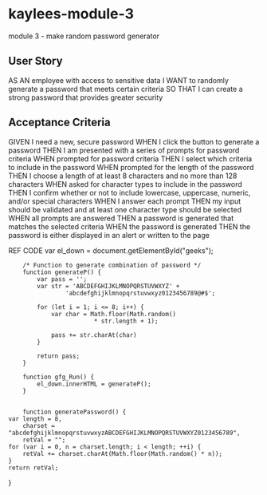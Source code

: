 # kaylees-module-3
module 3 - make random password generator 

## User Story
AS AN employee with access to sensitive data
I WANT to randomly generate a password that meets certain criteria
SO THAT I can create a strong password that provides greater security

## Acceptance Criteria
GIVEN I need a new, secure password
WHEN I click the button to generate a password
THEN I am presented with a series of prompts for password criteria
WHEN prompted for password criteria
THEN I select which criteria to include in the password
WHEN prompted for the length of the password
THEN I choose a length of at least 8 characters and no more than 128 characters
WHEN asked for character types to include in the password
THEN I confirm whether or not to include lowercase, uppercase, numeric, and/or special characters
WHEN I answer each prompt
THEN my input should be validated and at least one character type should be selected
WHEN all prompts are answered
THEN a password is generated that matches the selected criteria
WHEN the password is generated
THEN the password is either displayed in an alert or written to the page

REF CODE 
 var el_down = document.getElementById("geeks");
  
        /* Function to generate combination of password */
        function generateP() {
            var pass = '';
            var str = 'ABCDEFGHIJKLMNOPQRSTUVWXYZ' + 
                    'abcdefghijklmnopqrstuvwxyz0123456789@#$';
              
            for (let i = 1; i <= 8; i++) {
                var char = Math.floor(Math.random()
                            * str.length + 1);
                  
                pass += str.charAt(char)
            }
              
            return pass;
        }
  
        function gfg_Run() {
            el_down.innerHTML = generateP();
        }


        function generatePassword() {
    var length = 8,
        charset = "abcdefghijklmnopqrstuvwxyzABCDEFGHIJKLMNOPQRSTUVWXYZ0123456789",
        retVal = "";
    for (var i = 0, n = charset.length; i < length; ++i) {
        retVal += charset.charAt(Math.floor(Math.random() * n));
    }
    return retVal;
}